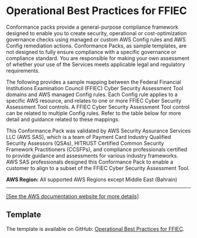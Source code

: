 # Operational Best Practices for FFIEC<a name="operational-best-practices-for-ffiec"></a>

Conformance packs provide a general\-purpose compliance framework designed to enable you to create security, operational or cost\-optimization governance checks using managed or custom AWS Config rules and AWS Config remediation actions\. Conformance Packs, as sample templates, are not designed to fully ensure compliance with a specific governance or compliance standard\. You are responsible for making your own assessment of whether your use of the Services meets applicable legal and regulatory requirements\.

The following provides a sample mapping between the Federal Financial Institutions Examination Council \(FFIEC\) Cyber Security Assessment Tool domains and AWS managed Config rules\. Each Config rule applies to a specific AWS resource, and relates to one or more FFIEC Cyber Security Assessment Tool controls\. A FFIEC Cyber Security Assessment Tool control can be related to multiple Config rules\. Refer to the table below for more detail and guidance related to these mappings\. 

This Conformance Pack was validated by AWS Security Assurance Services LLC \(AWS SAS\), which is a team of Payment Card Industry Qualified Security Assessors \(QSAs\), HITRUST Certified Common Security Framework Practitioners \(CCSFPs\), and compliance professionals certified to provide guidance and assessments for various industry frameworks\. AWS SAS professionals designed this Conformance Pack to enable a customer to align to a subset of the FFIEC Cyber Security Assessment Tool\.

**AWS Region:** All supported AWS Regions except Middle East \(Bahrain\)


****  
[\[See the AWS documentation website for more details\]](http://docs.aws.amazon.com/config/latest/developerguide/operational-best-practices-for-ffiec.html)

## Template<a name="ffiec-conformance-pack-sample"></a>

The template is available on GitHub: [Operational Best Practices for FFIEC](https://github.com/awslabs/aws-config-rules/blob/master/aws-config-conformance-packs/Operational-Best-Practices-for-FFIEC.yaml)\.